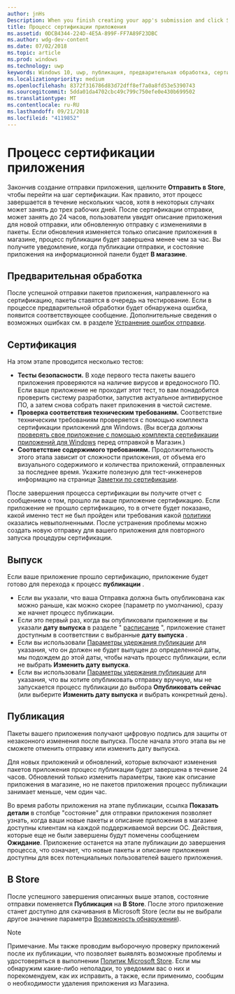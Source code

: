```yaml
---
author: jnHs
Description: When you finish creating your app's submission and click Submit to the Store, the submission enters the certification step.
title: Процесс сертификации приложения
ms.assetid: 0DCB4344-224D-4E5A-899F-FF7A89F23DBC
ms.author: wdg-dev-content
ms.date: 07/02/2018
ms.topic: article
ms.prod: windows
ms.technology: uwp
keywords: Windows 10, uwp, публикация, предварительная обработка, сертификация, выпуск, Ожидание, отправка, публикация, состояние, время
ms.localizationpriority: medium
ms.openlocfilehash: 8372f316786d83d72dff8ef7a0a8fd53e5390743
ms.sourcegitcommit: 5dda01da4702cbc49c799c750efe0e430b699502
ms.translationtype: MT
ms.contentlocale: ru-RU
ms.lasthandoff: 09/21/2018
ms.locfileid: "4119852"
---
```

# <a name="the-app-certification-process"></a>Процесс сертификации приложения

Закончив создание отправки приложения, щелкните **Отправить в Store**, чтобы перейти на шаг сертификации. Как правило, этот процесс завершается в течение нескольких часов, хотя в некоторых случаях может занять до трех рабочих дней. После сертификации отправки, может занять до 24 часов, пользователи увидят описание приложения для новой отправки, или обновленную отправку с изменениями в пакеты. Если обновления изменяется только описание приложения в магазине, процесс публикации будет завершена менее чем за час.  Вы получите уведомление, когда публикации отправки, и состояние приложения на информационной панели будет **В магазине**.

## <a name="preprocessing"></a>Предварительная обработка

После успешной отправки пакетов приложения, направленного на сертификацию, пакеты ставятся в очередь на тестирование. Если в процессе предварительной обработки будет обнаружена ошибка, появится соответствующее сообщение. Дополнительные сведения о возможных ошибках см. в разделе [Устранение ошибок отправки](resolve-submission-errors.md).

## <a name="certification"></a>Сертификация

На этом этапе проводится несколько тестов:

-   **Тесты безопасности.** В ходе первого теста пакеты вашего приложения проверяются на наличие вирусов и вредоносного ПО. Если ваше приложение не проходит этот тест, то вам понадобится проверить систему разработки, запустив актуальное антивирусное ПО, а затем снова собрать пакет приложения в чистой системе.
-   **Проверка соответствия техническим требованиям.** Соответствие техническим требованиям проверяется с помощью комплекта сертификации приложений для Windows. (Вы всегда должны [проверять свое приложение с помощью комплекта сертификации приложений для Windows](../debug-test-perf/windows-app-certification-kit.md) перед отправкой в Магазин.)
-   **Соответствие содержимого требованиям.** Продолжительность этого этапа зависит от сложности приложения, от объема его визуального содержимого и количества приложений, отправленных за последнее время. Укажите полезную для тест-инженеров информацию на странице [Заметки по сертификации](notes-for-certification.md).

После завершения процесса сертификации вы получите отчет с сообщением о том, прошло ли ваше приложение сертификацию. Если приложение не прошло сертификацию, то в отчете будет показано, какой именно тест не был пройден или требования какой [политики](https://docs.microsoft.com/legal/windows/agreements/store-policies) оказались невыполненными. После устранения проблемы можно создать новую отправку для вашего приложения для повторного запуска процедуры сертификации.

## <a name="release"></a>Выпуск

Если ваше приложение прошло сертификацию, приложение будет готово для перехода к процесс **публикации** .

- Если вы указали, что ваша Отправка должна быть опубликована как можно раньше, как можно скорее (параметр по умолчанию), сразу же начнет процесс публикации.
- Если это первый раз, когда вы опубликовали приложение и вы указали **дату выпуска** в разделе " [расписание](configure-precise-release-scheduling.md#release) ", приложение станет доступным в соответствии с выбранные **дату выпуска** .
- Если вы использовали [Параметры удержания публикации](manage-submission-options.md#publishing-hold-options) для указания, что он должен не будет выпущен до определенной даты, мы подождем до этой даты, чтобы начать процесс публикации, если не выбрать **Изменить дату выпуска**.
- Если вы использовали [Параметры удержания публикации](manage-submission-options.md#publishing-hold-options) для указания, что вы хотите опубликовать отправку вручную, мы не запускается процесс публикации до выбора **Опубликовать сейчас** (или выберите **Изменить дату выпуска** и выбрать конкретный день).


## <a name="publishing"></a>Публикация

Пакеты вашего приложения получают цифровую подпись для защиты от незаконного изменения после выпуска. После начала этого этапа вы не сможете отменить отправку или изменить дату выпуска.

Для новых приложений и обновлений, которые включают изменения пакетов приложения процесс публикации будет завершена в течение 24 часов. Обновлений только изменить параметры, такие как описание приложения в магазине, но не пакетов приложения процесс публикации занимает меньше, чем один час.

Во время работы приложения на этапе публикации, ссылка **Показать детали** в столбце "состояние" для отправки приложения позволяет узнать, когда ваши новые пакеты и описание приложения в магазине доступны клиентам на каждой поддерживаемой версии ОС. Действия, которые еще не были завершены будут помечены сообщением **Ожидание**. Приложение останется на этапе публикации до завершения процесса, что означает, что новые пакеты и описание приложения доступны для всех потенциальных пользователей вашего приложения.

## <a name="in-the-store"></a>В Store 

После успешного завершения описанных выше этапов, состояние отправки поменяется **Публикация** на **В Store**. После этого приложение станет доступно для скачивания в Microsoft Store (если вы не выбрали другое значение параметра [Возможность обнаружения](choose-visibility-options.md#discoverability)). 

> [!NOTE]
> Примечание. Мы также проводим выборочную проверку приложений после их публикации, что позволяет выявлять возможные проблемы и удостоверяться в выполнении [Политик Microsoft Store](https://docs.microsoft.com/legal/windows/agreements/store-policies). Если мы обнаружим какие-либо неполадки, то уведомим вас о них и порекомендуем, как их исправить, а также, если применимо, сообщим о необходимости удаления приложения из Магазина.

 

 

 




